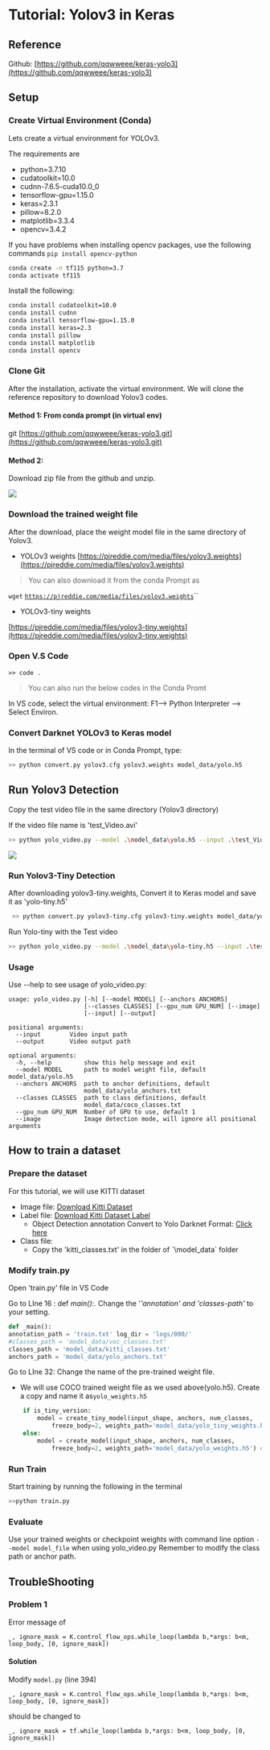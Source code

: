 # Tutorial:  Yolov3 in Keras

## Reference

Github:  [https://github.com/qqwweee/keras-yolo3](https://github.com/qqwweee/keras-yolo3)



## Setup

### Create Virtual Environment \(Conda\)

Lets create a virtual environment for YOLOv3.

The requirements are

* python=3.7.10
* cudatoolkit=10.0
* cudnn-7.6.5-cuda10.0\_0
* tensorflow-gpu=1.15.0
* keras=2.3.1
* pillow=8.2.0
* matplotlib=3.3.4
* opencv=3.4.2

 If you have problems when installing opencv packages, use the following commands `pip install opencv-python`

```bash
conda create -n tf115 python=3.7
conda activate tf115
```

Install the following:

```bash
conda install cudatoolkit=10.0
conda install cudnn
conda install tensorflow-gpu=1.15.0
conda install keras=2.3
conda install pillow
conda install matplotlib
conda install opencv
```



### Clone Git

After the installation, activate the virtual environment. We will clone the reference repository to download Yolov3 codes.

#### Method 1:  From conda prompt \(in virtual env\)

git [https://github.com/qqwweee/keras-yolo3.git](https://github.com/qqwweee/keras-yolo3.git)

#### Method 2:

Download  zip file from the github and unzip.

![](../../.gitbook/assets/image%20%28318%29.png)

### Download the trained weight file

After the download, place the weight model file in the same directory of Yolov3.

*  YOLOv3 weights [https://pjreddie.com/media/files/yolov3.weights](https://pjreddie.com/media/files/yolov3.weights)

> You can also download it from the conda Prompt as

`wget` [`https://pjreddie.com/media/files/yolov3.weights`](https://pjreddie.com/media/files/yolov3.weights)\`\`

*  YOLOv3-tiny weights

[https://pjreddie.com/media/files/yolov3-tiny.weights](https://pjreddie.com/media/files/yolov3-tiny.weights)

### Open V.S Code

 `>> code .`

> You can also run the below codes in the Conda Promt

In VS code, select the virtual environment:  F1--&gt; Python Interpreter --&gt; Select Environ.

### Convert Darknet YOLOv3 to Keras model

In the terminal of VS code or  in Conda Prompt, type:

```bash
>> python convert.py yolov3.cfg yolov3.weights model_data/yolo.h5
```



## Run Yolov3 Detection

Copy the test video file in the same directory \(Yolov3 directory\)

If the video file name is 'test\_Video.avi'

```bash
>> python yolo_video.py --model .\model_data\yolo.h5 --input .\test_Video.avi
```

![](../../.gitbook/assets/image%20%28319%29.png)

### Run Yolov3-Tiny Detection

After downloading yolov3-tiny.weights,  Convert it to Keras model and save it as 'yolo-tiny.h5'

```bash
 >> python convert.py yolov3-tiny.cfg yolov3-tiny.weights model_data/yolo-tiny.h5
```

Run Yolo-tiny with the Test video

```bash
>> python yolo_video.py --model .\model_data\yolo-tiny.h5 --input .\test_Video.avi
```

### Usage

Use --help to see usage of yolo\_video.py:

```text
usage: yolo_video.py [-h] [--model MODEL] [--anchors ANCHORS]
                     [--classes CLASSES] [--gpu_num GPU_NUM] [--image]
                     [--input] [--output]

positional arguments:
  --input        Video input path
  --output       Video output path

optional arguments:
  -h, --help         show this help message and exit
  --model MODEL      path to model weight file, default model_data/yolo.h5
  --anchors ANCHORS  path to anchor definitions, default
                     model_data/yolo_anchors.txt
  --classes CLASSES  path to class definitions, default
                     model_data/coco_classes.txt
  --gpu_num GPU_NUM  Number of GPU to use, default 1
  --image            Image detection mode, will ignore all positional arguments
```



## How to train a dataset

### Prepare the dataset

For this tutorial, we will use KITTI dataset

* Image file: [Download Kitti Dataset](https://s3.eu-central-1.amazonaws.com/avg-kitti/data_object_image_2.zip)
* Label file:  [Download Kitti Dataset Label](https://s3.eu-central-1.amazonaws.com/avg-kitti/data_object_label_2.zip)
  * Object Detection annotation Convert to Yolo Darknet Format: [Click here](https://github.com/ssaru/convert2Yolo)
* Class file: 
  * Copy the 'kitti\_classes.txt'  in  the folder of  \`\model\_data\` folder

### Modify train.py 

Open 'train.py' file  in VS Code  


Go to  LIne 16 : def _main\(\):._  Change the '_'annotation' and 'classes-path'_  to your setting.

```python
def _main(): 
annotation_path = 'train.txt' log_dir = 'logs/000/'
#classes_path = 'model_data/voc_classes.txt'
classes_path = 'model_data/kitti_classes.txt'
anchors_path = 'model_data/yolo_anchors.txt'
```

Go to LIne 32:  Change the name of the pre-trained weight file.

* We will use COCO trained weight file as we used above\(yolo.h5\).  Create  a copy and name it as`yolo_weights.h5`

```python
    if is_tiny_version:
        model = create_tiny_model(input_shape, anchors, num_classes,
            freeze_body=2, weights_path='model_data/yolo_tiny_weights.h5')
    else:
        model = create_model(input_shape, anchors, num_classes,
            freeze_body=2, weights_path='model_data/yolo_weights.h5') # make sure you know what you freeze

```

### Run Train

Start training by running the following in the terminal

```bash
>>python train.py
```



### Evaluate

Use your trained weights or checkpoint weights with command line option `--model model_file` when using yolo\_video.py Remember to modify the class path or anchor path.



## TroubleShooting

### Problem 1

Error message of

`_, ignore_mask = K.control_flow_ops.while_loop(lambda b,*args: b<m, loop_body, [0, ignore_mask])` 

#### Solution

Modify  `model.py` \(line 394\)

`_, ignore_mask = K.control_flow_ops.while_loop(lambda b,*args: b<m, loop_body, [0, ignore_mask])` 

should be changed to 

`_, ignore_mask = tf.while_loop(lambda b,*args: b<m, loop_body, [0, ignore_mask])`



